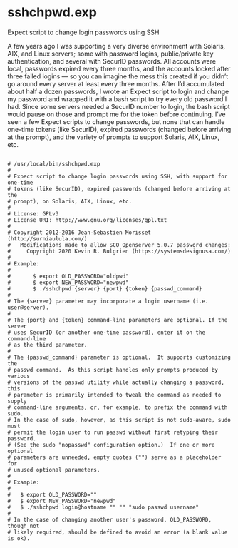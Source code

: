 
# sshchpwd.exp

Expect script to change login passwords using SSH

A few years ago I was supporting a very diverse environment with Solaris, AIX, and Linux servers; some with password logins, public/private key authentication, and several with SecurID passwords. All accounts were local, passwords expired every three months, and the accounts locked after three failed logins — so you can imagine the mess this created if you didn’t go around every server at least every three months. After I’d accumulated about half a dozen passwords, I wrote an Expect script to login and change my password and wrapped it with a bash script to try every old password I had. Since some servers needed a SecurID number to login, the bash script would pause on those and prompt me for the token before continuing. I’ve seen a few Expect scripts to change passwords, but none that can handle one-time tokens (like SecurID), expired passwords (changed before arriving at the prompt), and the variety of prompts to support Solaris, AIX, Linux, etc.

<pre><code>
# /usr/local/bin/sshchpwd.exp
#
# Expect script to change login passwords using SSH, with support for one-time
# tokens (like SecurID), expired passwords (changed before arriving at the
# prompt), on Solaris, AIX, Linux, etc.
#
# License: GPLv3
# License URI: http://www.gnu.org/licenses/gpl.txt
#
# Copyright 2012-2016 Jean-Sebastien Morisset (http://surniaulula.com/)
#   Modifications made to allow SCO Openserver 5.0.7 password changes:
#     Copyright 2020 Kevin R. Bulgrien (https://systemsdesignusa.com/)
#
# Example:
#
#       $ export OLD_PASSWORD="oldpwd"
#       $ export NEW_PASSWORD="newpwd"
#       $ ./sshchpwd {server} {port} {token} {passwd_command}
#
# The {server} parameter may incorporate a login username (i.e. user@server).
#
# The {port} and {token} command-line parameters are optional. If the server
# uses SecurID (or another one-time password), enter it on the command-line
# as the third parameter.
#
# The {passwd_command} parameter is optional.  It supports customizing the
# passwd command.  As this script handles only prompts produced by various
# versions of the passwd utility while actually changing a password, this
# parameter is primarily intended to tweak the command as needed to supply
# command-line arguments, or, for example, to prefix the command with sudo.
# In the case of sudo, however, as this script is not sudo-aware, sudo must
# permit the login user to run passwd without first retyping their password.
# (See the sudo "nopasswd" configuration option.)  If one or more optional
# parameters are unneeded, empty quotes ("") serve as a placeholder for
# unused optional parameters.
#
# Example:
#
#   $ export OLD_PASSWORD=""
#   $ export NEW_PASSWORD="newpwd"
#   $ ./sshchpwd login@hostname "" "" "sudo passwd username"
#
# In the case of changing another user's password, OLD_PASSWORD, though not
# likely required, should be defined to avoid an error (a blank value is ok).
</code></pre>

